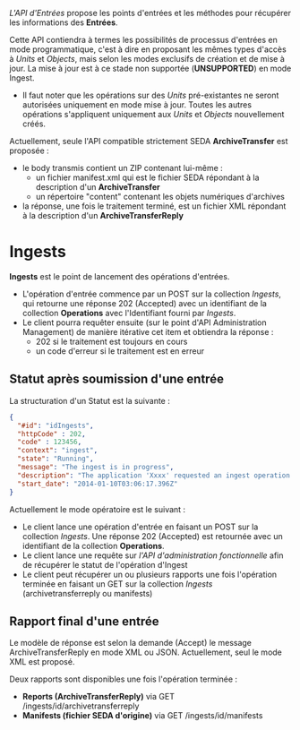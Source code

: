 
*L'API d'Entrées* propose les points d'entrées et les méthodes pour récupérer les informations des **Entrées**.

Cette API contiendra à termes les possibilités de processus d'entrées en mode programmatique, c'est à dire en proposant les mêmes types d'accès à *Units* et *Objects*, mais selon les modes exclusifs de création et de mise à jour. La mise à jour est à ce stade non supportée (**UNSUPPORTED**) en mode Ingest.

- Il faut noter que les opérations sur des *Units* pré-existantes ne seront autorisées uniquement en mode mise à jour. Toutes les autres opérations s'appliquent uniquement aux *Units* et *Objects* nouvellement créés.

Actuellement, seule l'API compatible strictement SEDA **ArchiveTransfer** est proposée :
- le body transmis contient un ZIP contenant lui-même :
  - un fichier manifest.xml qui est le fichier SEDA répondant à la description d'un **ArchiveTransfer**
  - un répertoire "content" contenant les objets numériques d'archives
- la réponse, une fois le traitement terminé, est un fichier XML répondant à la description d'un **ArchiveTransferReply**

# Ingests

**Ingests** est le point de lancement des opérations d'entrées.

- L'opération d'entrée commence par un POST sur la collection *Ingests*, qui retourne une réponse 202 (Accepted) avec un identifiant de la collection **Operations** avec l'Identifiant fourni par *Ingests*.
- Le client pourra requêter ensuite (sur le point d'API Administration Management) de manière itérative cet item et obtiendra la réponse :
  - 202 si le traitement est toujours en cours
  - un code d'erreur si le traitement est en erreur

## Statut après soumission d'une entrée

La structuration d'un Statut est la suivante :
```json
{
  "#id": "idIngests",
  "httpCode" : 202,
  "code" : 123456,
  "context": "ingest",
  "state": "Running",
  "message": "The ingest is in progress",
  "description": "The application 'Xxxx' requested an ingest operation and this operation is in progress.",
  "start_date": "2014-01-10T03:06:17.396Z"
}
```
Actuellement le mode opératoire est le suivant :
- Le client lance une opération d'entrée en faisant un POST sur la collection *Ingests*. Une réponse 202 (Accepted) est retournée avec un identifiant de la collection **Operations**.
- Le client lance une requête sur *l'API d'administration fonctionnelle* afin de récupérer le statut de l'opération d'Ingest
- Le client peut récupérer un ou plusieurs rapports une fois l'opération terminée en faisant un GET sur la collection *Ingests* (archivetransferreply ou manifests)

## Rapport final d'une entrée

Le modèle de réponse est selon la demande (Accept) le message ArchiveTransferReply en mode XML ou JSON.
Actuellement, seul le mode XML est proposé.

Deux rapports sont disponibles une fois l'opération terminée :
- **Reports (ArchiveTransferReply)** via GET /ingests/id/archivetransferreply
- **Manifests (fichier SEDA d'origine)** via GET /ingests/id/manifests
